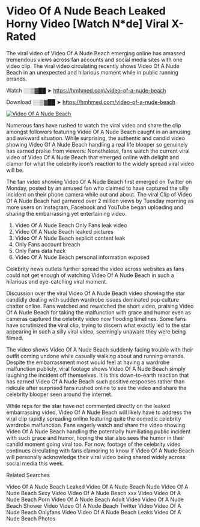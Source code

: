 ﻿# Video Of A Nude Beach Leaked Horny Video [Watch N*de] Viral X-Rated

The viral video of ﻿Video Of A Nude Beach emerging online has amassed tremendous views across fan accounts and social media sites with one video clip. The viral video circulating recently shows ﻿Video Of A Nude Beach in an unexpected and hilarious moment while in public running errands. 

Watch ░░▒▓██ ➤ https://hmhmed.com/video-of-a-nude-beach

Download ░░▒▓██ ➤ https://hmhmed.com/video-of-a-nude-beach

[![Video Of A Nude Beach](https://i.imgur.com/dJHk4Zq.gif)](https://hmhmed.com/video-of-a-nude-beach)

Numerous fans have rushed to watch the viral video and share the clip amongst followers featuring ﻿Video Of A Nude Beach caught in an amusing and awkward situation. While surprising, the authentic and candid video showing ﻿Video Of A Nude Beach handling a real life blooper so genuinely has earned praise from viewers. Nonetheless, fans watch the current viral video of ﻿Video Of A Nude Beach that emerged online with delight and clamor for what the celebrity icon’s reaction to the widely spread viral video will be.

The fan video showing ﻿Video Of A Nude Beach first emerged on Twitter on Monday, posted by an amused fan who claimed to have captured the silly incident on their phone camera while out and about. The viral Clip of ﻿Video Of A Nude Beach had garnered over 2 million views by Tuesday morning as more users on Instagram, Facebook and YouTube began uploading and sharing the embarrassing yet entertaining video. 

1. ﻿Video Of A Nude Beach Only Fans leak video
2. ﻿Video Of A Nude Beach leaked pictures
3. ﻿Video Of A Nude Beach explicit content leak
4. Only Fans account breach
5. Only Fans data hack
6. ﻿Video Of A Nude Beach personal information exposed

Celebrity news outlets further spread the video across websites as fans could not get enough of watching ﻿Video Of A Nude Beach in such a hilarious and eye-catching viral moment. 

Discussion over the viral ﻿Video Of A Nude Beach video showing the star candidly dealing with sudden wardrobe issues dominated pop culture chatter online. Fans watched and rewatched the short video, praising ﻿Video Of A Nude Beach for taking the malfunction with grace and humor even as cameras captured the celebrity video now flooding timelines. Some fans have scrutinized the viral clip, trying to discern what exactly led to the star appearing in such a silly viral video, seemingly unaware they were being filmed.

The video shows ﻿Video Of A Nude Beach suddenly facing trouble with their outfit coming undone while casually walking about and running errands. Despite the embarrassment most would feel at having a wardrobe malfunction publicly, viral footage shows ﻿Video Of A Nude Beach simply laughing the incident off themselves. It is this down-to-earth reaction that has earned ﻿Video Of A Nude Beach such positive responses rather than ridicule after surprised fans rushed online to see the video and share the celebrity blooper seen around the internet.  

While reps for the star have not commented directly on the leaked embarrassing video, ﻿Video Of A Nude Beach will likely have to address the viral clip rapidly spreading online featuring quite the comedic celebrity wardrobe malfunction. Fans eagerly watch and share the video showing ﻿Video Of A Nude Beach handling the potentially humiliating public incident with such grace and humor, hoping the star also sees the humor in their candid moment going viral too. For now, footage of the celebrity video continues circulating with fans clamoring to know if ﻿Video Of A Nude Beach will personally acknowledge their viral video being shared widely across social media this week.

Related Searches

﻿Video Of A Nude Beach Leaked
﻿Video Of A Nude Beach Nude
﻿Video Of A Nude Beach Sexy Video
﻿Video Of A Nude Beach xxx Video
﻿Video Of A Nude Beach Porn
﻿Video Of A Nude Beach Adult Video
﻿Video Of A Nude Beach Shower Video
﻿Video Of A Nude Beach Twitter Video
﻿Video Of A Nude Beach Onlyfans Video
﻿Video Of A Nude Beach Leaks
﻿Video Of A Nude Beach Photos